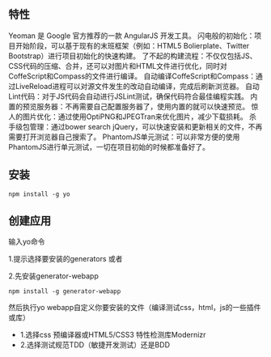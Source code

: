 ## 特性

Yeoman 是 Google 官方推荐的一款 AngularJS 开发工具。
闪电般的初始化：项目开始阶段，可以基于现有的末班框架（例如：HTML5 Bolierplate、Twitter Bootstrap）进行项目初始化的快速构建。
了不起的构建流程：不仅仅包括JS、CSS代码的压缩、合并，还可以对图片和HTML文件进行优化，同时对CoffeScript和Compass的文件进行编译。
自动编译CoffeScript和Compass：通过LiveReload进程可以对源文件发生的改动自动编译，完成后刷新浏览器。
自动Lint代码：对于JS代码会自动进行JSLint测试，确保代码符合最佳编程实践。
内置的预览服务器：不再需要自己配置服务器了，使用内置的就可以快速预览。
惊人的图片优化：通过使用OptiPNG和JPEGTran来优化图片，减少下载损耗。
杀手级包管理：通过bower search jQuery，可以快速安装和更新相关的文件，不再需要打开浏览器自己搜索了。
PhantomJS单元测试：可以非常方便的使用PhantomJS进行单元测试，一切在项目初始的时候都准备好了。

## 安装

```
npm install -g yo
```
## 创建应用

输入yo命令

1.提示选择要安装的generators
或者

2.先安装generator-webapp
```
npm install -g generator-webapp
```
然后执行yo webapp自定义你要安装的文件（编译测试css，html，js的一些插件或库）
- 1.选择css 预编译器或HTML5/CSS3 特性检测库Modernizr
- 2.选择测试规范TDD（敏捷开发测试）还是BDD

